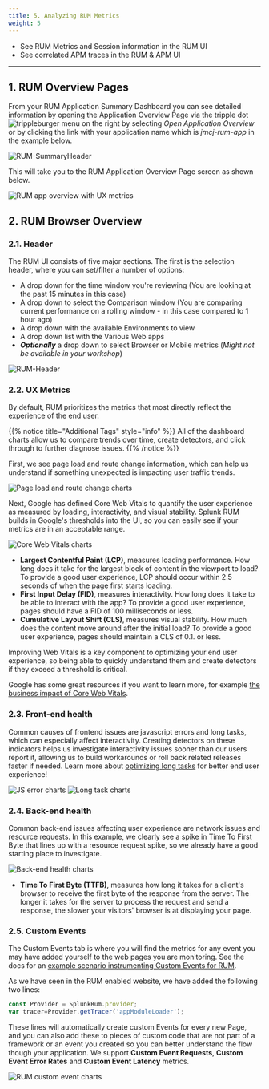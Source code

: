 ```yaml
---
title: 5. Analyzing RUM Metrics
weight: 5
---
```


* See RUM Metrics and Session information in the RUM UI
* See correlated APM traces in the RUM & APM UI

---

## 1. RUM Overview Pages

From your RUM Application Summary Dashboard you can see detailed information by opening the Application Overview Page via the tripple dot ![trippleburger](../images/trippleburger.png?classes=inline&height=25px) menu on the right by selecting *Open Application Overview* or by clicking the link with your application name which is *jmcj-rum-app* in the example below.

![RUM-SummaryHeader](../images/summaryHeader.png)

This will take you to the RUM Application Overview Page screen as shown below.

![RUM app overview with UX metrics](../images/rum-ux-metrics.png)

## 2. RUM Browser Overview

### 2.1. Header

The RUM UI consists of five major sections. The first is the selection header, where you can set/filter a number of options:

* A drop down for the time window you're reviewing (You are looking at the past 15 minutes in this case)
* A drop down to select the Comparison window (You are comparing current performance on a rolling window   - in this case compared to 1 hour ago)
* A drop down with the available Environments to view
* A drop down list with the Various Web apps
* ***Optionally*** a drop down to select Browser or Mobile metrics (*Might not be available in your workshop*)

![RUM-Header](../images/rum-header.png)

### 2.2. UX Metrics

By default, RUM prioritizes the metrics that most directly reflect the experience of the end user.

{{% notice title="Additional Tags" style="info" %}}
All of the dashboard charts allow us to compare trends over time, create detectors, and click through to further diagnose issues.
{{% /notice %}}

First, we see page load and route change information, which can help us understand if something unexpected is impacting user traffic trends.

![Page load and route change charts](../images/page-load-route-change.png)

Next, Google has defined Core Web Vitals to quantify the user experience as measured by loading, interactivity, and visual stability. Splunk RUM builds in Google's thresholds into the UI, so you can easily see if your metrics are in an acceptable range. 

![Core Web Vitals charts](../images/core-web-vitals-overview.png)

* **Largest Contentful Paint (LCP)**, measures loading performance. How long does it take for the largest block of content in the viewport to load? To provide a good user experience, LCP should occur within 2.5 seconds of when the page first starts loading.
* **First Input Delay (FID)**, measures interactivity. How long does it take to be able to interact with the app? To provide a good user experience, pages should have a FID of 100 milliseconds or less.
* **Cumulative Layout Shift (CLS)**, measures visual stability. How much does the content move around after the initial load? To provide a good user experience, pages should maintain a CLS of 0.1. or less.

Improving Web Vitals is a key component to optimizing your end user experience, so being able to quickly understand them and create detectors if they exceed a threshold is critical.

Google has some great resources if you want to learn more, for example [the business impact of Core Web Vitals](https://web.dev/case-studies/vitals-business-impact).

### 2.3. Front-end health

Common causes of frontend issues are javascript errors and long tasks, which can especially affect interactivity. Creating detectors on these indicators helps us investigate interactivity issues sooner than our users report it, allowing us to build workarounds or roll back related releases faster if needed. Learn more about [optimizing long tasks](https://web.dev/articles/optimize-long-tasks) for better end user experience!

![JS error charts](../images/rum-js-errors.png)
![Long task charts](../images/rum-long-tasks.png)

### 2.4. Back-end health

Common back-end issues affecting user experience are network issues and resource requests. In this example, we clearly see a spike in Time To First Byte that lines up with a resource request spike, so we already have a good starting place to investigate.

![Back-end health charts](../images/rum-be-health.png)

* **Time To First Byte (TTFB)**, measures how long it takes for a client's browser to receive the first byte of the response from the server. The longer it takes for the server to process the request and send a response, the slower your visitors' browser is at displaying your page.

### 2.5. Custom Events

The Custom Events tab is where you will find the metrics for any event you may have added yourself to the web pages you are monitoring. See the docs for an [example scenario instrumenting Custom Events for RUM](https://docs.splunk.com/observability/en/rum/rum-scenario-library/spa-custom-event.html#create-a-custom-event-to-measure-user-engagement-on-blog-posts).

As we have seen in the RUM enabled website, we have added the following two lines:

```javascript
const Provider = SplunkRum.provider;
var tracer=Provider.getTracer('appModuleLoader');
```

These lines  will automatically create custom Events for every new Page, and you can also add these to pieces of custom code that are not part of a framework or an event you created so you can better understand the flow though your application. We support **Custom Event Requests**, **Custom Event Error Rates** and **Custom Event Latency** metrics.

![RUM custom event charts](../images/rum-custom-events.png)
